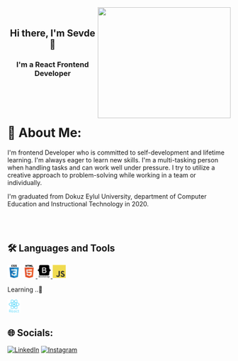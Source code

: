 <img src="https://media.giphy.com/media/hpXdHPfFI5wTABdDx9/giphy.gif" align="right" width="300" height="250" >

</br>

<h2 align="center">
Hi there, I'm Sevde 👋
</h2> 

<h3 align="center">
I'm a React Frontend Developer 
</h3></br>


</br>
</br>

# 💫 About Me:
I'm frontend Developer who is committed to self-development and lifetime learning. I'm always eager to learn new skills.
I'm a multi-tasking person when handling tasks and can work well under pressure. I try to utilize a creative approach to problem-solving while working in a team or individually.

I'm graduated from Dokuz Eylul University, department of Computer Education and Instructional Technology in 2020.

</br>

<div align="right">
  <img src="https://komarev.com/ghpvc/?username=sevdeozen&style=flat-square&color=orange" alt=""/>
</div>

## 🛠️ Languages and Tools

<p align="left"><img src="https://raw.githubusercontent.com/devicons/devicon/master/icons/css3/css3-original-wordmark.svg" alt="css3" width="30" height="30"/> </a><a href="https://www.w3.org/html/" target="_blank" rel="noreferrer"> <img src="https://raw.githubusercontent.com/devicons/devicon/master/icons/html5/html5-original-wordmark.svg" alt="html5" width="30" height="30"/> </a> <a href="https://developer.mozilla.org/en-US/docs/Web/JavaScript" target="_blank" rel="noreferrer"><a href="https://getbootstrap.com" target="_blank" rel="noreferrer"> <img src="https://raw.githubusercontent.com/devicons/devicon/master/icons/bootstrap/bootstrap-plain-wordmark.svg" alt="bootstrap" width="30" height="30"/> </a><img src="https://raw.githubusercontent.com/devicons/devicon/master/icons/javascript/javascript-original.svg" alt="javascript" width="30" height="30"/> </a>

</br>
<p>Learning ..💭 </p>

<img src="https://raw.githubusercontent.com/devicons/devicon/master/icons/react/react-original-wordmark.svg" alt="react" width="30" height="30"/> 

</br>

## 🌐 Socials:
[![LinkedIn](https://img.shields.io/badge/LinkedIn-0077B5?style=for-the-badge&logo=linkedin&logoColor=white)](https://www.linkedin.com/in/sevdeozen/) 
[![Instagram](https://img.shields.io/badge/Instagram-E4405F?style=for-the-badge&logo=instagram&logoColor=white)](https://www.instagram.com/sevdeozn/)


